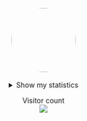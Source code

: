 <p align="center">    
    <img style="border-radius: 100px" width="128" height="128" src="https://avatars.githubusercontent.com/u/55327334?v=4">
</p>

<details align="center">
  <summary>Show my statistics</summary>
<h1 align="center">SNIPPIK</h1>
<p align="center">    
    <img src="./github-metrics.svg">
</p>
</details>

<p align="center"> 
  Visitor count<br>
  <img src="https://profile-counter.glitch.me/SNIPPIK/count.svg" />
</p>

